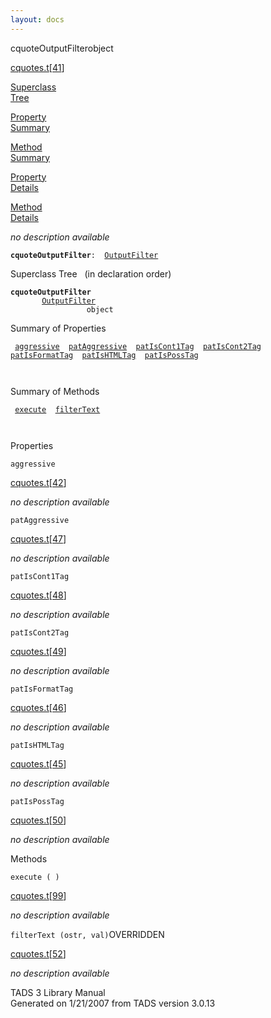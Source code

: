 ```yaml
---
layout: docs
---
```

<span class="title">cquoteOutputFilter</span><span class="type">object</span>

[cquotes.t](../file/cquotes.t.html)\[[41](../source/cquotes.t.html#41)\]

[Superclass  
Tree](#_SuperClassTree_)

[Property  
Summary](#_PropSummary_)

[Method  
Summary](#_MethodSummary_)

[Property  
Details](#_Properties_)

[Method  
Details](#_Methods_)

<div class="fdesc">

*no description available*

**`cquoteOutputFilter`**` :   `[`OutputFilter`](../object/OutputFilter.html)

</div>

<span id="_SuperClassTree_"></span>

<div class="mjhd">

<span class="hdln">Superclass Tree</span>   (in declaration order)

</div>

**`cquoteOutputFilter`**  
`         `[`OutputFilter`](../object/OutputFilter.html)  
`                 object`  
<span id="_PropSummary_"></span>

<div class="mjhd">

<span class="hdln">Summary of Properties</span>  

</div>

` `[`aggressive`](#aggressive)`  `[`patAggressive`](#patAggressive)`  `[`patIsCont1Tag`](#patIsCont1Tag)`  `[`patIsCont2Tag`](#patIsCont2Tag)`  `[`patIsFormatTag`](#patIsFormatTag)`  `[`patIsHTMLTag`](#patIsHTMLTag)`  `[`patIsPossTag`](#patIsPossTag)`  `

` `

<span id="_MethodSummary_"></span>

<div class="mjhd">

<span class="hdln">Summary of Methods</span>  

</div>

` `[`execute`](#execute)`  `[`filterText`](#filterText)`  `

` `

<span id="_Properties_"></span>

<div class="mjhd">

<span class="hdln">Properties</span>  

</div>

<span id="aggressive"></span>

`aggressive`

[cquotes.t](../file/cquotes.t.html)\[[42](../source/cquotes.t.html#42)\]

<div class="desc">

*no description available*

</div>

<span id="patAggressive"></span>

`patAggressive`

[cquotes.t](../file/cquotes.t.html)\[[47](../source/cquotes.t.html#47)\]

<div class="desc">

*no description available*

</div>

<span id="patIsCont1Tag"></span>

`patIsCont1Tag`

[cquotes.t](../file/cquotes.t.html)\[[48](../source/cquotes.t.html#48)\]

<div class="desc">

*no description available*

</div>

<span id="patIsCont2Tag"></span>

`patIsCont2Tag`

[cquotes.t](../file/cquotes.t.html)\[[49](../source/cquotes.t.html#49)\]

<div class="desc">

*no description available*

</div>

<span id="patIsFormatTag"></span>

`patIsFormatTag`

[cquotes.t](../file/cquotes.t.html)\[[46](../source/cquotes.t.html#46)\]

<div class="desc">

*no description available*

</div>

<span id="patIsHTMLTag"></span>

`patIsHTMLTag`

[cquotes.t](../file/cquotes.t.html)\[[45](../source/cquotes.t.html#45)\]

<div class="desc">

*no description available*

</div>

<span id="patIsPossTag"></span>

`patIsPossTag`

[cquotes.t](../file/cquotes.t.html)\[[50](../source/cquotes.t.html#50)\]

<div class="desc">

*no description available*

</div>

<span id="_Methods_"></span>

<div class="mjhd">

<span class="hdln">Methods</span>  

</div>

<span id="execute"></span>

`execute ( )`

[cquotes.t](../file/cquotes.t.html)\[[99](../source/cquotes.t.html#99)\]

<div class="desc">

*no description available*

</div>

<span id="filterText"></span>

`filterText (ostr, val)`<span class="rem">OVERRIDDEN</span>

[cquotes.t](../file/cquotes.t.html)\[[52](../source/cquotes.t.html#52)\]

<div class="desc">

*no description available*

</div>

<div class="ftr">

TADS 3 Library Manual  
Generated on 1/21/2007 from TADS version 3.0.13

</div>
